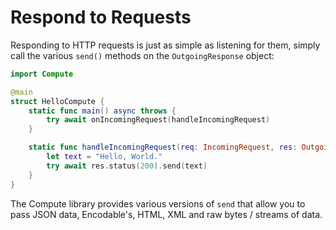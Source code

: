 # Respond to Requests

Responding to HTTP requests is just as simple as listening for them, simply call the various `send()` methods on the `OutgoingResponse` object:

```swift
import Compute

@main
struct HelloCompute {
    static func main() async throws {
        try await onIncomingRequest(handleIncomingRequest)
    }

    static func handleIncomingRequest(req: IncomingRequest, res: OutgoingResponse) async throws {
        let text = "Hello, World."
        try await res.status(200).send(text)
    }
}
```

The Compute library provides various versions of `send` that allow you to pass JSON data, Encodable's, HTML, XML and raw bytes / streams of data.
